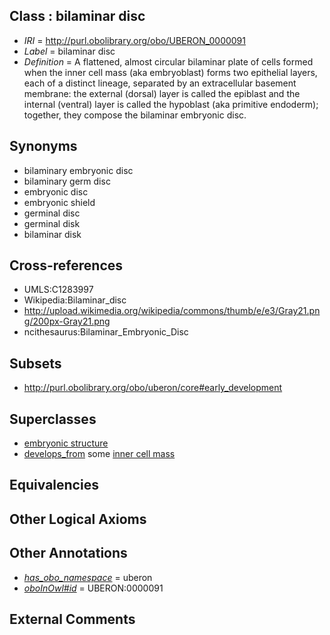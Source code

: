 
## Class : bilaminar disc

 * *IRI* = http://purl.obolibrary.org/obo/UBERON_0000091
 * *Label* = bilaminar disc
 * *Definition* = A flattened, almost circular bilaminar plate of cells formed when the inner cell mass (aka embryoblast) forms two epithelial layers, each of a distinct lineage, separated by an extracellular basement membrane: the external (dorsal) layer is called the epiblast and the internal (ventral) layer is called the hypoblast (aka primitive endoderm); together, they compose the bilaminar embryonic disc.

## Synonyms

 * bilaminary embryonic disc
 * bilaminary germ disc
 * embryonic disc
 * embryonic shield
 * germinal disc
 * germinal disk
 * bilaminar disk

## Cross-references

 * UMLS:C1283997
 * Wikipedia:Bilaminar_disc
 * http://upload.wikimedia.org/wikipedia/commons/thumb/e/e3/Gray21.png/200px-Gray21.png
 * ncithesaurus:Bilaminar_Embryonic_Disc

## Subsets

 * http://purl.obolibrary.org/obo/uberon/core#early_development

## Superclasses

 * [embryonic structure](../../UBERON/50/UBERON_0002050.md)
 * [develops_from](../../RO/02/RO_0002202.md) some [inner cell mass](../../UBERON/87/UBERON_0000087.md)

## Equivalencies


## Other Logical Axioms


## Other Annotations

 * *[has_obo_namespace](../../ce/oboInOwl#hasOBONamespace.md)* = uberon
 * *[oboInOwl#id](../../id/oboInOwl#id.md)* = UBERON:0000091

## External Comments

